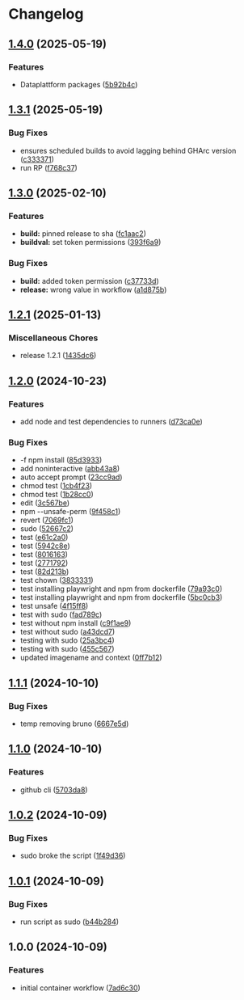 # Changelog

## [1.4.0](https://github.com/Bane-NOR/actions-runner/compare/v1.3.1...v1.4.0) (2025-05-19)


### Features

* Dataplattform packages ([5b92b4c](https://github.com/Bane-NOR/actions-runner/commit/5b92b4c8629e2463d20979e51faffd82981b65cc))

## [1.3.1](https://github.com/Bane-NOR/actions-runner/compare/v1.3.0...v1.3.1) (2025-05-19)


### Bug Fixes

* ensures scheduled builds to avoid lagging behind GHArc version ([c333371](https://github.com/Bane-NOR/actions-runner/commit/c333371785b663ad49f122d897e20eab0bf0b929))
* run RP ([f768c37](https://github.com/Bane-NOR/actions-runner/commit/f768c37a9999dd0061bd515a1cd4e87ba29504d2))

## [1.3.0](https://github.com/Bane-NOR/actions-runner/compare/v1.2.1...v1.3.0) (2025-02-10)


### Features

* **build:** pinned release to sha ([fc1aac2](https://github.com/Bane-NOR/actions-runner/commit/fc1aac28b874d0b5242e7a1f5c6a2ecf5d75d65b))
* **buildval:** set token permissions ([393f6a9](https://github.com/Bane-NOR/actions-runner/commit/393f6a96b2f23180cc64a8d8583f1646b82eb493))


### Bug Fixes

* **build:** added token permission ([c37733d](https://github.com/Bane-NOR/actions-runner/commit/c37733da578972acfd4e8458abf7dea52cf3ac4b))
* **release:** wrong value in workflow ([a1d875b](https://github.com/Bane-NOR/actions-runner/commit/a1d875b99610269f8a1f9cc2aa60d3c2b9ef0c27))

## [1.2.1](https://github.com/Bane-NOR/actions-runner/compare/v1.2.0...v1.2.1) (2025-01-13)


### Miscellaneous Chores

* release 1.2.1 ([1435dc6](https://github.com/Bane-NOR/actions-runner/commit/1435dc62386d7c26d4a586c94ecedceb9152e5a5))

## [1.2.0](https://github.com/Bane-NOR/actions-runner/compare/v1.1.1...v1.2.0) (2024-10-23)


### Features

* add node and test dependencies to runners ([d73ca0e](https://github.com/Bane-NOR/actions-runner/commit/d73ca0e313a2273fd597d0c37548c2a6fa5f0167))


### Bug Fixes

* -f npm install ([85d3933](https://github.com/Bane-NOR/actions-runner/commit/85d39338cd780ce3376911da8d3639cc92ce1eb0))
* add noninteractive ([abb43a8](https://github.com/Bane-NOR/actions-runner/commit/abb43a86c42c4285a69c7e7770e56f33f53adf17))
* auto accept prompt ([23cc9ad](https://github.com/Bane-NOR/actions-runner/commit/23cc9ad97d8225e96c690ed86604539f4d44e4c9))
* chmod test ([1cb4f23](https://github.com/Bane-NOR/actions-runner/commit/1cb4f2396c05a5319fce3b61c756c51003ca2d77))
* chmod test ([1b28cc0](https://github.com/Bane-NOR/actions-runner/commit/1b28cc03d31fa1b3ffd38ce48f5bad3c82f8678e))
* edit ([3c567be](https://github.com/Bane-NOR/actions-runner/commit/3c567be2ef299f738a4aef7bfc5e5bee565e6536))
* npm --unsafe-perm ([9f458c1](https://github.com/Bane-NOR/actions-runner/commit/9f458c17fa0010d8e54f3662601ad7e48aa83254))
* revert ([7069fc1](https://github.com/Bane-NOR/actions-runner/commit/7069fc1bba9b4b75f23595de9bafec7be54ea57c))
* sudo ([52667c2](https://github.com/Bane-NOR/actions-runner/commit/52667c2aef506585b98ff5aa645164ba210d26e0))
* test ([e61c2a0](https://github.com/Bane-NOR/actions-runner/commit/e61c2a0ab8dc80f0aeadd32505e1ca7a20227c71))
* test ([5942c8e](https://github.com/Bane-NOR/actions-runner/commit/5942c8edef69b4cf5339afe772fb198ae2175a48))
* test ([8016163](https://github.com/Bane-NOR/actions-runner/commit/80161632ab3f167a6e6ecc39f78e4e72563db85e))
* test ([2771792](https://github.com/Bane-NOR/actions-runner/commit/27717920a9667f2ec727d97b6a3adeefd08e65fc))
* test ([82d213b](https://github.com/Bane-NOR/actions-runner/commit/82d213b18dfc1a5aa04c1997b1a7d8ee2e2639eb))
* test chown ([3833331](https://github.com/Bane-NOR/actions-runner/commit/3833331e202c93b379afc60eadd55171170f41f0))
* test installing playwright and npm from dockerfile ([79a93c0](https://github.com/Bane-NOR/actions-runner/commit/79a93c06256c727ce9d81205799822433e99a00a))
* test installing playwright and npm from dockerfile ([5bc0cb3](https://github.com/Bane-NOR/actions-runner/commit/5bc0cb37320a6277fc26effa1578642651814a20))
* test unsafe ([4f15ff8](https://github.com/Bane-NOR/actions-runner/commit/4f15ff882bece6b3283e453030a016866992d3ec))
* test with sudo ([fad789c](https://github.com/Bane-NOR/actions-runner/commit/fad789ca56d705309c207a567b4fd04d9aaf47b0))
* test without npm install ([c9f1ae9](https://github.com/Bane-NOR/actions-runner/commit/c9f1ae93feff122d60e818d2933a7a3b1bda5b34))
* test without sudo ([a43dcd7](https://github.com/Bane-NOR/actions-runner/commit/a43dcd766e7b6c379a6d207688d86c237d41a7b8))
* testing with sudo ([25a3bc4](https://github.com/Bane-NOR/actions-runner/commit/25a3bc4c0a7ac6117c2868791647d7ebdc99edb4))
* testing with sudo ([455c567](https://github.com/Bane-NOR/actions-runner/commit/455c5674c9931e35f80a2f543337779cef379972))
* updated imagename and context ([0ff7b12](https://github.com/Bane-NOR/actions-runner/commit/0ff7b12ab72dacceeeb986fec80479ad183047c4))

## [1.1.1](https://github.com/Bane-NOR/actions-runner/compare/v1.1.0...v1.1.1) (2024-10-10)


### Bug Fixes

* temp removing bruno ([6667e5d](https://github.com/Bane-NOR/actions-runner/commit/6667e5deb6af94701949315af2e58971d838a0df))

## [1.1.0](https://github.com/Bane-NOR/actions-runner/compare/v1.0.2...v1.1.0) (2024-10-10)


### Features

* github cli ([5703da8](https://github.com/Bane-NOR/actions-runner/commit/5703da8cc799ab65dae8347d8ef504549e3d436c))

## [1.0.2](https://github.com/Bane-NOR/actions-runner/compare/v1.0.1...v1.0.2) (2024-10-09)


### Bug Fixes

* sudo broke the script ([1f49d36](https://github.com/Bane-NOR/actions-runner/commit/1f49d365770e04fad1ef561b308a867bc70f0d8c))

## [1.0.1](https://github.com/Bane-NOR/actions-runner/compare/v1.0.0...v1.0.1) (2024-10-09)


### Bug Fixes

* run script as sudo ([b44b284](https://github.com/Bane-NOR/actions-runner/commit/b44b284ce6b8fecba8389da8f0e75b767cff5e28))

## 1.0.0 (2024-10-09)


### Features

* initial container workflow ([7ad6c30](https://github.com/Bane-NOR/actions-runner/commit/7ad6c304d88f45bbcaf7d6f9d90bccf51f98589b))
